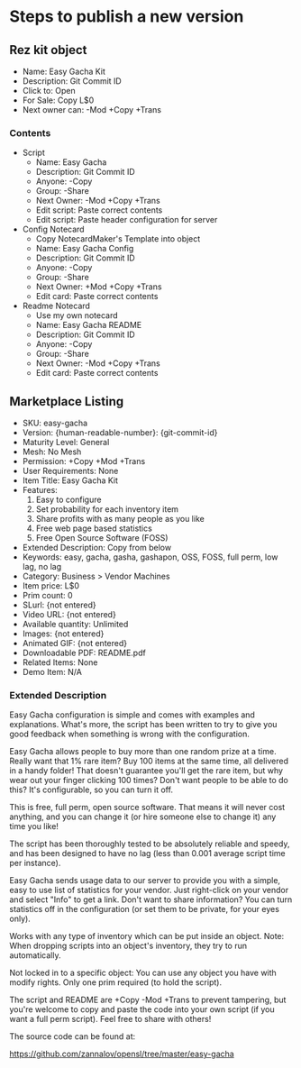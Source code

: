 # Steps to publish a new version #

## Rez kit object ##

* Name: Easy Gacha Kit
* Description: Git Commit ID
* Click to: Open
* For Sale: Copy L$0
* Next owner can: -Mod +Copy +Trans

### Contents ###

* Script
    * Name: Easy Gacha
    * Description: Git Commit ID
    * Anyone: -Copy
    * Group: -Share
    * Next Owner: -Mod +Copy +Trans
    * Edit script: Paste correct contents
    * Edit script: Paste header configuration for server
* Config Notecard
    * Copy NotecardMaker's Template into object
    * Name: Easy Gacha Config
    * Description: Git Commit ID
    * Anyone: -Copy
    * Group: -Share
    * Next Owner: +Mod +Copy +Trans
    * Edit card: Paste correct contents
* Readme Notecard
    * Use my own notecard
    * Name: Easy Gacha README
    * Description: Git Commit ID
    * Anyone: -Copy
    * Group: -Share
    * Next Owner: -Mod +Copy +Trans
    * Edit card: Paste correct contents

## Marketplace Listing ##

* SKU: easy-gacha
* Version: {human-readable-number}: {git-commit-id}
* Maturity Level: General
* Mesh: No Mesh
* Permission: +Copy +Mod +Trans
* User Requirements: None
* Item Title: Easy Gacha Kit
* Features:
    1. Easy to configure
    2. Set probability for each inventory item
    3. Share profits with as many people as you like
    4. Free web page based statistics
    5. Free Open Source Software (FOSS)
* Extended Description: Copy from below
* Keywords: easy, gacha, gasha, gashapon, OSS, FOSS, full perm, low lag, no lag
* Category: Business > Vendor Machines
* Item price: L$0
* Prim count: 0
* SLurl: {not entered}
* Video URL: {not entered}
* Available quantity: Unlimited
* Images: {not entered}
* Animated GIF: {not entered}
* Downloadable PDF: README.pdf
* Related Items: None
* Demo Item: N/A

### Extended Description ###

Easy Gacha configuration is simple and comes with examples and explanations. What's more, the script has been written to try to give you good feedback when something is wrong with the configuration.

Easy Gacha allows people to buy more than one random prize at a time. Really want that 1% rare item? Buy 100 items at the same time, all delivered in a handy folder! That doesn't guarantee you'll get the rare item, but why wear out your finger clicking 100 times? Don't want people to be able to do this? It's configurable, so you can turn it off.

This is free, full perm, open source software. That means it will never cost anything, and you can change it (or hire someone else to change it) any time you like!

The script has been thoroughly tested to be absolutely reliable and speedy, and has been designed to have no lag (less than 0.001 average script time per instance).

Easy Gacha sends usage data to our server to provide you with a simple, easy to use list of statistics for your vendor. Just right-click on your vendor and select "Info" to get a link. Don't want to share information? You can turn statistics off in the configuration (or set them to be private, for your eyes only).

Works with any type of inventory which can be put inside an object. Note: When dropping scripts into an object's inventory, they try to run automatically.

Not locked in to a specific object: You can use any object you have with modify rights. Only one prim required (to hold the script).

The script and README are +Copy -Mod +Trans to prevent tampering, but you're welcome to copy and paste the code into your own script (if you want a full perm script). Feel free to share with others!

The source code can be found at:

https://github.com/zannalov/opensl/tree/master/easy-gacha
